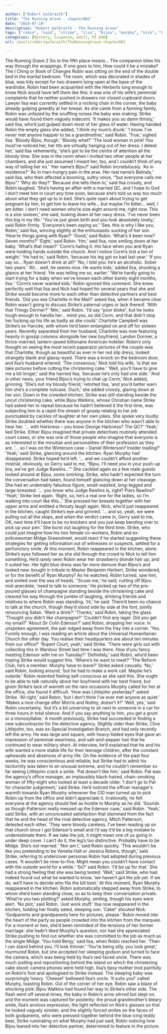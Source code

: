 ```yaml
---

author: ["Robert Galbraith"]
title: "The Running Grave - chapter002"
date: "2024-07-19"
description: "Robert Galbraith - The Running Grave"
tags: ["robin", "said", "strike", "ilsa", "bijou", "murphy", "nick", "kitchen", "two", "time", "ryan", "one", "like", "baby", "well", "friend", "yeah", "way", "know", "would", "found", "glass", "bloody", "got", "get"]
categories: [Mystery, Suspense, Adult, PI DUO]
url: /posts/robertgalbraith/TheRunningGrave-chapter002

---
```



The Running Grave
2
Six in the fifth place means…
The companion bites his way through the wrappings.
If one goes to him,
How could it be a mistake?
The I Ching or Book of Changes
Robin was sitting on the end of the double bed in the marital bedroom. The room, which was decorated in shades of blue, was tidy except for two drawers lying open at the base of the wardrobe. Robin had been acquainted with the Herberts long enough to know Nick would have left them like this: it was one of his wife’s perennial complaints that he neither pushed in drawers nor closed cupboard doors.
Lawyer Ilsa was currently settled in a rocking chair in the corner, the baby already gulping greedily at her breast. As she came from a farming family, Robin was unfazed by the snuffling noises the baby was making. Strike would have found them vaguely indecent.
‘It makes you so damn thirsty,’ said Ilsa, who’d just gulped down most of her glass of water. Having handed Robin the empty glass she added, ‘I think my mum’s drunk.’
‘I know. I’ve never met anyone happier to be a grandmother,’ said Robin.
‘True,’ sighed Ilsa. ‘Bloody Bijou, though.’
‘Bloody what?’
‘The loud woman in pink! You must’ve noticed her, her tits are virtually hanging out of her dress. I detest her,’ said Ilsa vehemently, ‘she’s got to be the centre of attention all the bloody time. She was in the room when I invited two other people at her chambers, and she just assumed I meant her, too, and I couldn’t think of any way of telling her no.’
‘Her name’s Bijou?’ said Robin incredulously. ‘As in residence?’
‘As in man-hungry pain in the arse. Her real name’s Belinda,’ said Ilsa, who then affected a booming, sultry voice, ‘“but everyone calls me Bijou”.’
‘Why do they?’
‘Because she tells them to,’ said Ilsa crossly, and Robin laughed. ‘She’s having an affair with a married QC, and I hope to God I don’t meet him in court any time soon, because she’s told us way too much about what they get up to in bed. She’s quite open about trying to get pregnant by him, to get him to leave his wife… but maybe I’m bitter… well, I am bitter. I don’t need women who’re size eight around me, right now. This is a size sixteen,’ she said, looking down at her navy dress. ‘I’ve never been this big in my life.’
‘You’ve just given birth and you look absolutely lovely,’ said Robin firmly. ‘Everyone’s been saying so.’
‘See, this is why I like you, Robin,’ said Ilsa, wincing slightly at the enthusiastic sucking of her son. ‘How’re things going with Ryan?’
‘Good,’ said Robin.
‘What’s it been now? Seven months?’
‘Eight,’ said Robin.
‘Hm,’ said Ilsa, now smiling down at her baby.
‘What’s that mean?’
‘Corm’s hating it. His face when you and Ryan were holding hands outside the church. And I notice Corm’s lost a ton of weight.’
‘He had to,’ said Robin, ‘because his leg got so bad last year.’
‘If you say so… Ryan doesn’t drink at all?’
‘No, I told you: he’s an alcoholic. Sober two years.’
‘Ah… well, he seems nice. He wants kids,’ added Ilsa, shooting a glance at her friend. ‘He was telling me so, earlier.’
‘We’re hardly going to start trying for a baby when we’ve known each other barely eight months, Ilsa.’
‘Corm’s never wanted kids.’
Robin ignored this comment. She knew perfectly well that Ilsa and Nick had hoped for several years that she and Strike would become more to each other than detective partners and best friends.
‘Did you see Charlotte in the Mail?’ asked Ilsa, when it became clear Robin wasn’t going to discuss Strike’s paternal urges or lack thereof. ‘With that Thingy Dormer?’
‘Mm,’ said Robin.
‘I’d say “poor bloke”, but he looks tough enough to handle her… mind you, so did Corm, and that didn’t stop her fucking up his life as badly as she could.’
Charlotte Campbell was Strike’s ex-fiancée, with whom he’d been entangled on and off for sixteen years. Recently separated from her husband, Charlotte was now featuring heavily in gossip columns alongside her new boyfriend, Landon Dormer, a thrice-married, lantern-jawed billionaire American hotelier. Robin’s only thought on seeing the most recent paparazzi pictures of the couple was that Charlotte, though as beautiful as ever in her red slip dress, looked strangely blank and glassy-eyed.
There was a knock on the bedroom door, and Ilsa’s husband entered.
‘The consensus,’ Nick told his wife, ‘is that we take pictures before cutting the christening cake.’
‘Well, you’ll have to give me a bit longer,’ said the harried Ilsa, ‘because he’s only had one side.’
‘And in other news, your friend Bijou’s trying to chat up Corm,’ Nick added, grinning.
‘She’s not my bloody friend,’ retorted Ilsa, ‘and you’d better warn him she’s a complete nutcase. Ouch,’ she added crossly, glaring down at her son.
Down in the crowded kitchen, Strike was still standing beside the uncut christening cake, while Bijou Watkins, whose Christian name Strike had asked her to repeat because he hadn’t believed it the first time, was subjecting him to a rapid-fire stream of gossip relating to her job punctuated by cackles of laughter at her own jokes. She spoke very loudly: Strike doubted whether there was anyone in the kitchen who wasn’t able to hear her.
‘… with Harkness – you know George Harkness? The QC?’
‘Yeah,’ lied Strike. Either Bijou imagined that private detectives routinely attended court cases, or she was one of those people who imagine that everyone is as interested in the minutiae and personalities of their profession as they are.
‘… so I was on the Winterson case – Daniel Winterson? Insider trading?’
‘Yeah,’ said Strike, glancing around the kitchen. Ryan Murphy had disappeared. Strike hoped he’d left.
‘… and we couldn’t afford another mistrial, obviously, so Gerry said to me, “Bijou, I’ll need you in your push-up bra, we’ve got Judge Rawlins…”’
She cackled again as a few male guests looked around at Bijou, some smirking. Strike, who hadn’t expected the turn the conversation had taken, found himself glancing down at her cleavage. She had an undeniably fabulous figure, small-waisted, long-legged and large-breasted.
‘… you know who Judge Rawlins is, right? Piers Rawlins?’
‘Yeah,’ Strike lied again.
‘Right, so, he’s a real one for the ladies, so I’m walking into court like this…’
She pressed her breasts together with her upper arms and emitted a throaty laugh again. Nick, who’d just reappeared in the kitchen, caught Strike’s eye and grinned.
‘… and so, yeah, we were pulling out all the stops, and when the verdict came in, Gerry said to me, OK, next time it’ll have to be no knickers and you just keep bending over to pick up your pen.’
She burst out laughing for the third time. Strike, who could just imagine how his two female co-workers, Robin and ex-policewoman Midge Greenstreet, would react if he started suggesting these strategies for getting information out of witnesses or suspects, settled for a perfunctory smile.
At this moment, Robin reappeared in the kitchen, alone. Strike’s eyes followed her as she slid through the crowd to Nick to tell him something. He’d rarely seen Robin wear her strawberry blonde hair up, and it suited her. Her light blue dress was far more demure than Bijou’s and looked new: bought in tribute to Master Benjamin Herbert, Strike wondered, or for the benefit of Ryan Murphy? As he watched, Robin turned, saw him, and smiled over the sea of heads.
‘’Scuse me,’ he said, cutting off Bijou mid-anecdote, ‘need to talk to someone.’
He picked up two of the pre-poured glasses of champagne standing beside the christening cake and cleaved his way through the jumble of laughing, drinking friends and relatives to where Robin was standing.
‘Hi,’ he said. There’d been no chance to talk at the church, though they’d stood side by side at the font, jointly renouncing Satan. ‘Want a drink?’
‘Thanks,’ said Robin, taking the glass. ‘Thought you didn’t like champagne?’
‘Couldn’t find any lager. Did you get my email?’
‘About Sir Colin Edensor?’ said Robin, dropping her voice. In unspoken agreement, the pair edged away from the fray into a corner. ‘Yes. Funnily enough, I was reading an article about the Universal Humanitarian Church the other day. You realise their headquarters are about ten minutes from our office?’
‘Rupert Court, yeah,’ said Strike. ‘There were girls out with collecting tins in Wardour Street last time I was there. How d’you fancy meeting Edensor with me on Tuesday?’
‘Definitely,’ said Robin, who’d been hoping Strike would suggest this. ‘Where’s he want to meet?’
‘The Reform Club, he’s a member. Murphy have to leave?’ Strike asked casually.
‘No,’ said Robin, looking around, ‘but he had to make a work call. Maybe he’s outside.’
Robin resented feeling self-conscious as she said this. She ought to be able to talk naturally about her boyfriend with her best friend, but given Strike’s lack of warmth on the rare occasions Murphy called for her at the office, she found it difficult.
‘How was Littlejohn yesterday?’ asked Strike.
‘All right,’ said Robin, ‘but I don’t think I’ve ever met anyone as quiet.’
‘Makes a nice change after Morris and Nutley, doesn’t it?’
‘Well, yes,’ said Robin uncertainly, ‘but it’s a bit unnerving to sit next to someone in a car for three hours in total silence. And if you say anything to him, you get a grunt or a monosyllable.’
A month previously, Strike had succeeded in finding a new subcontractor for the detective agency. Slightly older than Strike, Clive Littlejohn, too, was ex-Special Investigation Branch, and had only recently left the army. He was large and square, with heavy-lidded eyes that gave an impression of perennial weariness, and salt-and-pepper hair that he continued to wear military short. At interview, he’d explained that he and his wife wanted a more stable life for their teenage children, after the constant upheavals and absences of army life. On the evidence of the past four weeks, he was conscientious and reliable, but Strike had to admit his taciturnity was taken to an unusual extreme, and he couldn’t remember so far seeing Littlejohn crack a smile.
‘Pat doesn’t like him,’ said Robin.
Pat was the agency’s office manager, an implausibly black-haired, chain-smoking woman of fifty-eight who looked at least a decade older.
‘I don’t go to Pat for character judgement,’ said Strike.
He’d noticed the officer manager’s warmth towards Ryan Murphy whenever the CID man turned up to pick Robin up from the office and didn’t appreciate it. Irrationally, he felt everyone at the agency should feel as hostile to Murphy as he did.
‘Sounds as though Patterson really messed up the Edensor case,’ said Robin.
‘Yeah,’ said Strike, with an unconcealed satisfaction that stemmed from the fact that he and the head of the rival detective agency, Mitch Patterson, detested each other. ‘They were bloody careless. I’ve been reading up on that church since I got Edensor’s email and I’d say it’d be a big mistake to underestimate them. If we take the job, it might mean one of us going in under deep cover. I can’t do it, the leg’s too distinctive. Probably have to be Midge. She’s not married.’
‘Nor am I,’ said Robin quickly.
‘This wouldn’t be like you pretending to be Venetia Hall or Jessica Robins, though,’ said Strike, referring to undercover personas Robin had adopted during previous cases. ‘It wouldn’t be nine-to-five. Might mean you couldn’t have contact with the outside world for a while.’
‘So?’ said Robin. ‘I’d be up for that.’
She had a strong feeling that she was being tested.
‘Well,’ said Strike, who had indeed found out what he wanted to know, ‘we haven’t got the job yet. If we do, we’ll have to decide who fits the bill best.’
At this moment, Ryan Murphy reappeared in the kitchen. Robin automatically stepped away from Strike, to whom she’d been standing close, so as to keep their conversation private.
‘What’re you two plotting?’ asked Murphy, smiling, though his eyes were alert.
‘No plot,’ said Robin. ‘Just work stuff.’
Ilsa now reappeared in the kitchen, holding her finally sated, sleeping son.
‘Cake!’ shouted Nick. ‘Godparents and grandparents here for pictures, please.’
Robin moved into the heart of the party as people crowded into the kitchen from the marquee. For a moment or two, she’d been reminded of the tensions of her former marriage: she hadn’t liked Murphy’s question, nor had she appreciated Strike pushing to find out whether she was committed to the job as much as the single Midge.
‘You hold Benjy,’ said Ilsa, when Robin reached her. ‘Then I can stand behind you. I’ll look thinner.’
‘You’re being silly, you look great,’ murmured Robin, but she accepted her sleeping godson and turned to face the camera, which was being held by Ilsa’s red-faced uncle. There was much jostling and repositioning behind the island on which the christening cake stood: camera phones were held high. Ilsa’s tipsy mother trod painfully on Robin’s foot and apologised to Strike instead. The sleeping baby was surprisingly heavy.
‘Cheese!’ bellowed Ilsa’s uncle.
‘It suits you!’ called Murphy, toasting Robin.
Out of the corner of her eye, Robin saw a blaze of shocking pink: Bijou Watkins had found her way to Strike’s other side. The flash went off several times, the baby in Robin’s arms stirred but slept on, and the moment was captured for posterity: the proud grandmother’s bleary smile, Ilsa’s anxious expression, the light reflected on Nick’s glasses so that he looked vaguely sinister, and the slightly forced smiles on the faces of both godparents, who were pressed together behind the blue icing teddy bear, Strike ruminating on what Murphy had just said, Robin noticing how Bijou leaned into her detective partner, determined to feature in the picture.
